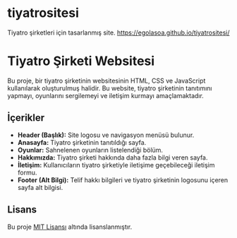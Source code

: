 # tiyatrositesi
Tiyatro şirketleri için tasarlanmış site.
https://egolasoa.github.io/tiyatrositesi/
# Tiyatro Şirketi Websitesi

Bu proje, bir tiyatro şirketinin websitesinin HTML, CSS ve JavaScript kullanılarak oluşturulmuş halidir. Bu website, tiyatro şirketinin tanıtımını yapmayı, oyunlarını sergilemeyi ve iletişim kurmayı amaçlamaktadır.

## İçerikler

- **Header (Başlık):** Site logosu ve navigasyon menüsü bulunur.
- **Anasayfa:** Tiyatro şirketinin tanıtıldığı sayfa.
- **Oyunlar:** Sahnelenen oyunların listelendiği bölüm.
- **Hakkımızda:** Tiyatro şirketi hakkında daha fazla bilgi veren sayfa.
- **İletişim:** Kullanıcıların tiyatro şirketiyle iletişime geçebileceği iletişim formu.
- **Footer (Alt Bilgi):** Telif hakkı bilgileri ve tiyatro şirketinin logosunu içeren sayfa alt bilgisi.



## Lisans

Bu proje [MIT Lisansı](LICENSE) altında lisanslanmıştır.

